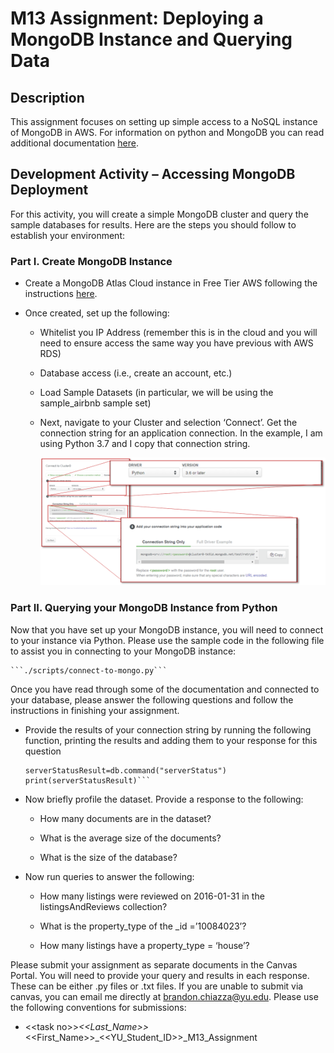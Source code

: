 # M13 Assignment: Deploying a MongoDB Instance and Querying Data

## Description

This assignment focuses on setting up simple access to a NoSQL instance of
MongoDB in AWS. For information on python and MongoDB you can read additional
documentation
[here](https://www.mongodb.com/blog/post/getting-started-with-python-and-mongodb).

## Development Activity – Accessing MongoDB Deployment

For this activity, you will create a simple MongoDB cluster and query the sample
databases for results. Here are the steps you should follow to establish your
environment:

### Part I. Create MongoDB Instance 

-   Create a MongoDB Atlas Cloud instance in Free Tier AWS following the
    instructions [here](https://docs.atlas.mongodb.com/getting-started/).

-   Once created, set up the following:

    -   Whitelist you IP Address (remember this is in the cloud and you will
        need to ensure access the same way you have previous with AWS RDS)

    -   Database access (i.e., create an account, etc.)

    -   Load Sample Datasets (in particular, we will be using the sample_airbnb
        sample set)

    -   Next, navigate to your Cluster and selection ‘Connect’. Get the
        connection string for an application connection. In the example, I am
        using Python 3.7 and I copy that connection string.

        ![](./images/screenshot_1.png)

### Part II. Querying your MongoDB Instance from Python

Now that you have set up your MongoDB instance, you will need to connect to your
instance via Python. Please use the sample code in the following file to assist
you in connecting to your MongoDB instance:

    ```./scripts/connect-to-mongo.py```	

Once you have read through some of the documentation and connected to your
database, please answer the following questions and follow the instructions in
finishing your assignment.

-   Provide the results of your connection string by running the following
    function, printing the results and adding them to your response for this
    question

    ```db = client.sample_airbnb 
    serverStatusResult=db.command("serverStatus")
    print(serverStatusResult)```

-   Now briefly profile the dataset. Provide a response to the following:

    -   How many documents are in the dataset?

    -   What is the average size of the documents?

    -   What is the size of the database?

-   Now run queries to answer the following:

    -   How many listings were reviewed on 2016-01-31 in the listingsAndReviews
        collection?

    -   What is the property_type of the \_id =’10084023’?

    -   How many listings have a property_type = ‘house’?

Please submit your assignment as separate documents in the Canvas Portal. You
will need to provide your query and results in each response. These can be
either .py files or .txt files. If you are unable to submit via canvas, you can
email me directly at <brandon.chiazza@yu.edu>. Please use the following
conventions for submissions:

-   \<\<task
    no\>\>_\<\<Last_Name\>\>_\<\<First_Name\>\>_\<\<YU_Student_ID\>\>_M13_Assignment
